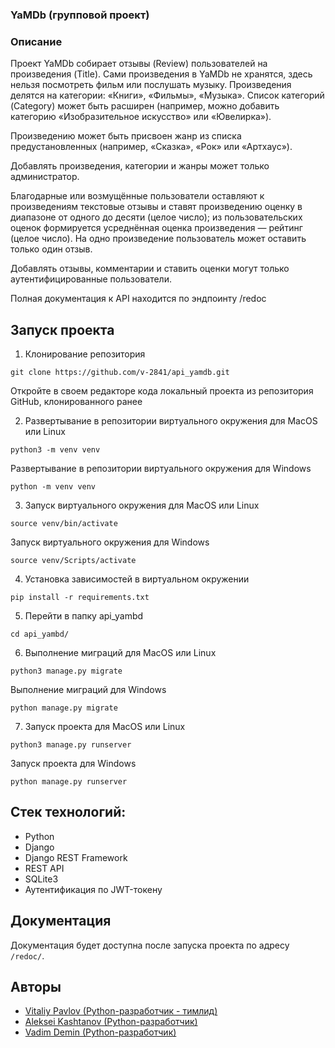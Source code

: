 ### YaMDb (групповой проект)
### Описание
Проект YaMDb собирает отзывы (Review) пользователей на произведения (Title).
Сами произведения в YaMDb не хранятся, здесь нельзя посмотреть фильм или послушать музыку.
Произведения делятся на категории: «Книги», «Фильмы», «Музыка».
Список категорий (Category) может быть расширен (например, можно добавить категорию «Изобразительное искусство» или «Ювелирка»).

Произведению может быть присвоен жанр из списка предустановленных (например, «Сказка», «Рок» или «Артхаус»).

Добавлять произведения, категории и жанры может только администратор.

Благодарные или возмущённые пользователи оставляют к произведениям текстовые отзывы и ставят произведению оценку в диапазоне от одного до десяти (целое число); из пользовательских оценок формируется усреднённая оценка произведения — рейтинг (целое число). На одно произведение пользователь может оставить только один отзыв.

Добавлять отзывы, комментарии и ставить оценки могут только аутентифицированные пользователи.

Полная документация к API находится по эндпоинту /redoc

## Запуск проекта
1. Клонирование репозитория
```
git clone https://github.com/v-2841/api_yamdb.git
```
Откройте в своем редакторе кода локальный проекта из репозитория GitHub, клонированного ранее

2. Развертывание в репозитории виртуального окружения для MacOS или Linux
```
python3 -m venv venv
```
Развертывание в репозитории виртуального окружения для Windows
```
python -m venv venv
```

3. Запуск виртуального окружения для MacOS или Linux
```
source venv/bin/activate
```
Запуск виртуального окружения для Windows
```
source venv/Scripts/activate
```

4. Установка зависимостей в виртуальном окружении
```
pip install -r requirements.txt
```

5. Перейти в папку api_yambd
```
cd api_yambd/
```

6. Выполнение миграций для MacOS или Linux
```
python3 manage.py migrate
```
Выполнение миграций для Windows
```
python manage.py migrate
```

7. Запуск проекта для MacOS или Linux
```
python3 manage.py runserver
```
Запуск проекта для Windows
```
python manage.py runserver
```

## Стек технологий:
-   Python
-   Django
-   Django REST Framework
-   REST API
-   SQLite3
-   Аутентификация по JWT-токену

## Документация
Документация будет доступна после запуска проекта по адресу `/redoc/`.

## Авторы
- [Vitaliy Pavlov (Python-разработчик - тимлид)](https://github.com/v-2841)
- [Aleksei Kashtanov (Python-разработчик)](https://github.com/frensiss2001)
- [Vadim Demin (Python-разработчик)](https://github.com/Jaguar0505)
